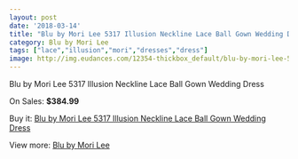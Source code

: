 ```yaml
---
layout: post
date: '2018-03-14'
title: "Blu by Mori Lee 5317 Illusion Neckline Lace Ball Gown Wedding Dress"
category: Blu by Mori Lee
tags: ["lace","illusion","mori","dresses","dress"]
image: http://img.eudances.com/12354-thickbox_default/blu-by-mori-lee-5317-illusion-neckline-lace-ball-gown-wedding-dress.jpg
---
```

Blu by Mori Lee 5317 Illusion Neckline Lace Ball Gown Wedding Dress

On Sales: **$384.99**
<a href="https://www.eudances.com/en/blu-by-mori-lee/3833-blu-by-mori-lee-5317-illusion-neckline-lace-ball-gown-wedding-dress.html"><amp-img layout="responsive" width="600" height="600" src="//img.eudances.com/12354-thickbox_default/blu-by-mori-lee-5317-illusion-neckline-lace-ball-gown-wedding-dress.jpg" alt="Blu by Mori Lee 5317 Illusion Neckline Lace Ball Gown Wedding Dress 0" /></a>
<a href="https://www.eudances.com/en/blu-by-mori-lee/3833-blu-by-mori-lee-5317-illusion-neckline-lace-ball-gown-wedding-dress.html"><amp-img layout="responsive" width="600" height="600" src="//img.eudances.com/12359-thickbox_default/blu-by-mori-lee-5317-illusion-neckline-lace-ball-gown-wedding-dress.jpg" alt="Blu by Mori Lee 5317 Illusion Neckline Lace Ball Gown Wedding Dress 1" /></a>
<a href="https://www.eudances.com/en/blu-by-mori-lee/3833-blu-by-mori-lee-5317-illusion-neckline-lace-ball-gown-wedding-dress.html"><amp-img layout="responsive" width="600" height="600" src="//img.eudances.com/12358-thickbox_default/blu-by-mori-lee-5317-illusion-neckline-lace-ball-gown-wedding-dress.jpg" alt="Blu by Mori Lee 5317 Illusion Neckline Lace Ball Gown Wedding Dress 2" /></a>
<a href="https://www.eudances.com/en/blu-by-mori-lee/3833-blu-by-mori-lee-5317-illusion-neckline-lace-ball-gown-wedding-dress.html"><amp-img layout="responsive" width="600" height="600" src="//img.eudances.com/12357-thickbox_default/blu-by-mori-lee-5317-illusion-neckline-lace-ball-gown-wedding-dress.jpg" alt="Blu by Mori Lee 5317 Illusion Neckline Lace Ball Gown Wedding Dress 3" /></a>
<a href="https://www.eudances.com/en/blu-by-mori-lee/3833-blu-by-mori-lee-5317-illusion-neckline-lace-ball-gown-wedding-dress.html"><amp-img layout="responsive" width="600" height="600" src="//img.eudances.com/12356-thickbox_default/blu-by-mori-lee-5317-illusion-neckline-lace-ball-gown-wedding-dress.jpg" alt="Blu by Mori Lee 5317 Illusion Neckline Lace Ball Gown Wedding Dress 4" /></a>
<a href="https://www.eudances.com/en/blu-by-mori-lee/3833-blu-by-mori-lee-5317-illusion-neckline-lace-ball-gown-wedding-dress.html"><amp-img layout="responsive" width="600" height="600" src="//img.eudances.com/12355-thickbox_default/blu-by-mori-lee-5317-illusion-neckline-lace-ball-gown-wedding-dress.jpg" alt="Blu by Mori Lee 5317 Illusion Neckline Lace Ball Gown Wedding Dress 5" /></a>

Buy it: [Blu by Mori Lee 5317 Illusion Neckline Lace Ball Gown Wedding Dress](https://www.eudances.com/en/blu-by-mori-lee/3833-blu-by-mori-lee-5317-illusion-neckline-lace-ball-gown-wedding-dress.html "Blu by Mori Lee 5317 Illusion Neckline Lace Ball Gown Wedding Dress")

View more: [Blu by Mori Lee](https://www.eudances.com/en/39-blu-by-mori-lee "Blu by Mori Lee")